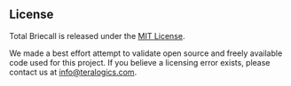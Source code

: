 ## License

Total Briecall is released under the [MIT License](https://github.com/TeraLogics/TotalBriecall/blob/master/LICENSE).

We made a best effort attempt to validate open source and freely available code used for this project.  If you believe a licensing error exists, please contact us at info@teralogics.com.
